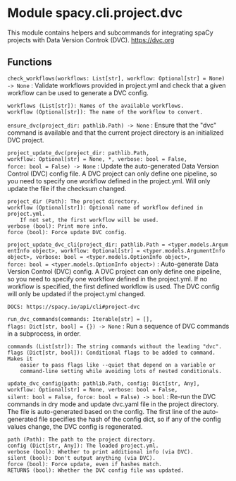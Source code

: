 Module spacy.cli.project.dvc
============================
This module contains helpers and subcommands for integrating spaCy projects
with Data Version Controk (DVC). https://dvc.org

Functions
---------

    
`check_workflows(workflows: List[str], workflow: Optional[str] = None) ‑> None`
:   Validate workflows provided in project.yml and check that a given
    workflow can be used to generate a DVC config.
    
    workflows (List[str]): Names of the available workflows.
    workflow (Optional[str]): The name of the workflow to convert.

    
`ensure_dvc(project_dir: pathlib.Path) ‑> None`
:   Ensure that the "dvc" command is available and that the current project
    directory is an initialized DVC project.

    
`project_update_dvc(project_dir: pathlib.Path, workflow: Optional[str] = None, *, verbose: bool = False, force: bool = False) ‑> None`
:   Update the auto-generated Data Version Control (DVC) config file. A DVC
    project can only define one pipeline, so you need to specify one workflow
    defined in the project.yml. Will only update the file if the checksum changed.
    
    project_dir (Path): The project directory.
    workflow (Optional[str]): Optional name of workflow defined in project.yml.
        If not set, the first workflow will be used.
    verbose (bool): Print more info.
    force (bool): Force update DVC config.

    
`project_update_dvc_cli(project_dir: pathlib.Path = <typer.models.ArgumentInfo object>, workflow: Optional[str] = <typer.models.ArgumentInfo object>, verbose: bool = <typer.models.OptionInfo object>, force: bool = <typer.models.OptionInfo object>)`
:   Auto-generate Data Version Control (DVC) config. A DVC
    project can only define one pipeline, so you need to specify one workflow
    defined in the project.yml. If no workflow is specified, the first defined
    workflow is used. The DVC config will only be updated if the project.yml
    changed.
    
    DOCS: https://spacy.io/api/cli#project-dvc

    
`run_dvc_commands(commands: Iterable[str] = [], flags: Dict[str, bool] = {}) ‑> None`
:   Run a sequence of DVC commands in a subprocess, in order.
    
    commands (List[str]): The string commands without the leading "dvc".
    flags (Dict[str, bool]): Conditional flags to be added to command. Makes it
        easier to pass flags like --quiet that depend on a variable or
        command-line setting while avoiding lots of nested conditionals.

    
`update_dvc_config(path: pathlib.Path, config: Dict[str, Any], workflow: Optional[str] = None, verbose: bool = False, silent: bool = False, force: bool = False) ‑> bool`
:   Re-run the DVC commands in dry mode and update dvc.yaml file in the
    project directory. The file is auto-generated based on the config. The
    first line of the auto-generated file specifies the hash of the config
    dict, so if any of the config values change, the DVC config is regenerated.
    
    path (Path): The path to the project directory.
    config (Dict[str, Any]): The loaded project.yml.
    verbose (bool): Whether to print additional info (via DVC).
    silent (bool): Don't output anything (via DVC).
    force (bool): Force update, even if hashes match.
    RETURNS (bool): Whether the DVC config file was updated.